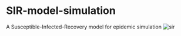 # SIR-model-simulation
A Susceptible-Infected-Recovery model for epidemic simulation 
![sir](https://user-images.githubusercontent.com/60088090/171369197-a6b5ba47-0add-4b9e-92b0-9ff6bce0be57.gif)

